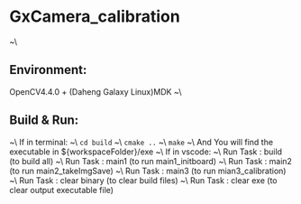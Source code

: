 # GxCamera_calibration
~\\
## Environment:
OpenCV4.4.0 + (Daheng Galaxy Linux)MDK
~\\
## Build & Run:
~\\
If in terminal:
~\\
`cd build`
~\\
`cmake ..`
~\\
`make`
~\\
And You will find the executable in ${workspaceFolder}/exe
~\\
If in vscode:
~\\
Run Task : build (to build all)
~\\
Run Task : main1 (to run main1_initboard)
~\\
Run Task : main2 (to run main2_takeImgSave)
~\\
Run Task : main3 (to run mian3_calibration)
~\\
Run Task : clear binary (to clear build files)
~\\
Run Task : clear exe (to clear output executable file)

